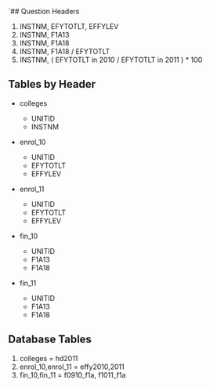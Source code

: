 `## Question Headers
1. INSTNM, EFYTOTLT, EFFYLEV
2. INSTNM, F1A13
3. INSTNM, F1A18
4. INSTNM, F1A18 / EFYTOTLT
5. INSTNM, ( EFYTOTLT in 2010 / EFYTOTLT in 2011 ) * 100

## Tables by Header

- colleges
	- UNITID
	- INSTNM

- enrol_10
	- UNITID
	- EFYTOTLT
	- EFFYLEV

- enrol_11
	- UNITID
	- EFYTOTLT
	- EFFYLEV

- fin_10
	- UNITID
	- F1A13
	- F1A18

- fin_11
	- UNITID
	- F1A13
	- F1A18

## Database Tables

1. colleges = hd2011
2. enrol_10,enrol_11 = effy2010,2011
3. fin_10,fin_11 = f0910_f1a, f1011_f1a

